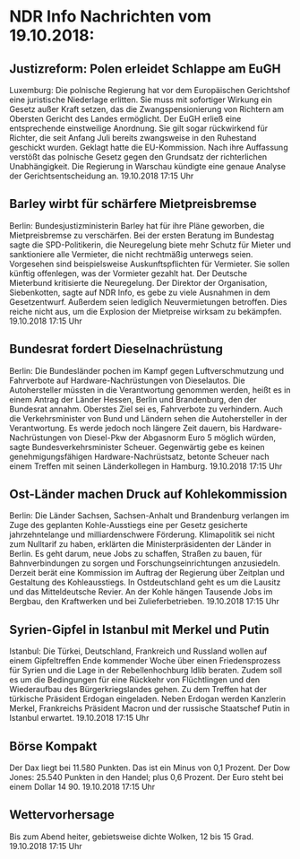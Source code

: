 # NDR Info Nachrichten vom 19.10.2018:


## Justizreform: Polen erleidet Schlappe am EuGH
Luxemburg: Die polnische Regierung hat vor dem Europäischen Gerichtshof eine juristische Niederlage erlitten. Sie muss mit sofortiger Wirkung ein Gesetz außer Kraft setzen, das die Zwangspensionierung von Richtern am Obersten Gericht des Landes ermöglicht. Der EuGH erließ eine entsprechende einstweilige Anordnung. Sie gilt sogar rückwirkend für Richter, die seit Anfang Juli bereits zwangsweise in den Ruhestand geschickt wurden. Geklagt hatte die EU-Kommission. Nach ihre Auffassung verstößt das polnische Gesetz gegen den Grundsatz der richterlichen Unabhängigkeit. Die Regierung in Warschau kündigte eine genaue Analyse der Gerichtsentscheidung an. 19.10.2018 17:15 Uhr 

## Barley wirbt für schärfere Mietpreisbremse
Berlin: Bundesjustizministerin Barley hat für ihre Pläne geworben, die Mietpreisbremse zu verschärfen. Bei der ersten Beratung im Bundestag sagte die SPD-Politikerin, die Neuregelung biete mehr Schutz für Mieter und sanktioniere alle Vermieter, die nicht rechtmäßig unterwegs seien. Vorgesehen sind beispielsweise Auskunftspflichten für Vermieter. Sie sollen künftig offenlegen, was der Vormieter gezahlt hat. Der Deutsche Mieterbund kritisierte die Neuregelung. Der Direktor der Organisation, Siebenkotten, sagte auf NDR Info, es gebe zu viele Ausnahmen in dem Gesetzentwurf. Außerdem seien lediglich Neuvermietungen betroffen. Dies reiche nicht aus, um die Explosion der Mietpreise wirksam zu bekämpfen. 19.10.2018 17:15 Uhr 

## Bundesrat fordert Dieselnachrüstung
Berlin: Die Bundesländer pochen im Kampf gegen Luftverschmutzung und Fahrverbote auf Hardware-Nachrüstungen von Dieselautos. Die Autohersteller müssten in die Verantwortung genommen werden, heißt es in einem Antrag der Länder Hessen, Berlin und Brandenburg, den der Bundesrat annahm. Oberstes Ziel sei es, Fahrverbote zu verhindern. Auch die Verkehrsminister von Bund und Ländern sehen die Autohersteller in der Verantwortung. Es werde jedoch noch längere Zeit dauern, bis Hardware-Nachrüstungen von Diesel-Pkw der Abgasnorm Euro 5 möglich würden, sagte Bundesverkehrsminister Scheuer. Gegenwärtig gebe es keinen genehmigungsfähigen Hardware-Nachrüstsatz, betonte Scheuer nach einem Treffen mit seinen Länderkollegen in Hamburg. 19.10.2018 17:15 Uhr 

## Ost-Länder machen Druck auf Kohlekommission
Berlin: Die Länder Sachsen, Sachsen-Anhalt und Brandenburg verlangen im Zuge des geplanten Kohle-Ausstiegs eine per Gesetz gesicherte jahrzehntelange und milliardenschwere Förderung. Klimapolitik sei nicht zum Nulltarif zu haben, erklärten die Ministerpräsidenten der Länder in Berlin. Es geht darum, neue Jobs zu schaffen, Straßen zu bauen, für Bahnverbindungen zu sorgen und Forschungseinrichtungen anzusiedeln. Derzeit berät eine Kommission im Auftrag der Regierung über Zeitplan und Gestaltung des Kohleausstiegs. In Ostdeutschland geht es um die Lausitz und das Mitteldeutsche Revier. An der Kohle hängen Tausende Jobs im Bergbau, den Kraftwerken und bei Zulieferbetrieben. 19.10.2018 17:15 Uhr 

## Syrien-Gipfel in Istanbul mit Merkel und Putin
Istanbul: Die Türkei, Deutschland, Frankreich und Russland wollen auf einem Gipfeltreffen Ende kommender Woche über einen Friedensprozess für Syrien und die Lage in der Rebellenhochburg Idlib beraten. Zudem soll es um die Bedingungen für eine Rückkehr von Flüchtlingen und den Wiederaufbau des Bürgerkriegslandes gehen. Zu dem Treffen hat der türkische Präsident Erdogan eingeladen. Neben Erdogan werden Kanzlerin Merkel, Frankreichs Präsident Macron und der russische Staatschef Putin in Istanbul erwartet. 19.10.2018 17:15 Uhr 

## Börse Kompakt
Der Dax liegt bei 11.580 Punkten. Das ist ein  Minus von 0,1 Prozent. Der Dow Jones: 25.540 Punkten in den Handel; plus 0,6 Prozent. Der Euro steht bei einem Dollar 14 90. 19.10.2018 17:15 Uhr 

## Wettervorhersage
Bis zum Abend heiter, gebietsweise dichte Wolken, 12 bis 15 Grad. 19.10.2018 17:15 Uhr 
